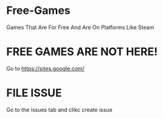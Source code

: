 # Free-Games
Games That Are For Free And Are On Platforms Like Steam
#  FREE GAMES ARE NOT HERE!
Go to https://sites.google.com/
# FILE ISSUE
Go to the issues tab and clikc create issue
